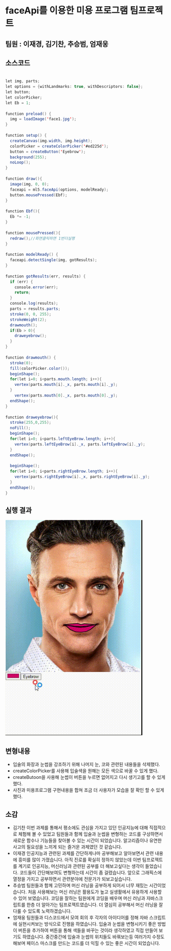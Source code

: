 # faceApi를 이용한 미용 프로그램 팀프로젝트
## 팀원 : 이재경, 김기찬, 추승범, 엄재웅
## 소스코드 
``` java script

let img, parts;
let options = {withLandmarks: true, withDescriptors: false};
let button;
let colorPicker;
let Eb = 1;

function preload() {
  img = loadImage('face1.jpg');
}

function setup() {
  createCanvas(img.width, img.height);
  colorPicker = createColorPicker('#ed225d');
  button = createButton('Eyebrow');
  background(255); 
  noLoop();
}

function draw(){
  image(img, 0, 0);
  faceapi = ml5.faceApi(options, modelReady);
  button.mousePressed(Ebf);
}

function Ebf(){
  Eb *= -1;
}

function mousePressed(){
  redraw();//화면클릭하면 1번더실행
}

function modelReady() {
  faceapi.detectSingle(img, gotResults);
}

function gotResults(err, results) {
  if (err) {
    console.error(err);
    return;
  }
  console.log(results);
  parts = results.parts;
  stroke(0, 0, 255);
  strokeWeight(2);
  drawmouth();
  if(Eb > 0){
    draweyebrow();
  }
}

function drawmouth() {
  stroke(0);
  fill(colorPicker.color());
  beginShape();
  for(let i=0; i<parts.mouth.length; i++){
    vertex(parts.mouth[i]._x, parts.mouth[i]._y);
  }
    vertex(parts.mouth[0]._x, parts.mouth[0]._y);
  endShape();   
}

function draweyebrow(){ 
  stroke(255,0,255);
  noFill();
  beginShape();
  for(let i=0; i<parts.leftEyeBrow.length; i++){
    vertex(parts.leftEyeBrow[i]._x, parts.leftEyeBrow[i]._y);
  }
  endShape();

  beginShape();
  for(let i=0; i<parts.rightEyeBrow.length; i++){
    vertex(parts.rightEyeBrow[i]._x, parts.rightEyeBrow[i]._y);
  }
  endShape();
}
```

## 실행 결과
![1](image/Faceapp.gif)

## 변형내용
* 입술의 화장과 눈썹을 강조하기 위해 나머지 눈, 코와 관련된 내용들을 삭제했다.
* createColorPicker를 사용해 입술색을 원해는 모든 색으로 바꿀 수 있게 했다.
* createButoon을 사용해 눈썹이 버튼을 누르면 없어지고 다시 생기고를 할 수 있게 했다.
* 사진과 미용프로그램 구현내용을 합쳐 조금 더 사용자가 모습을 잘 확인 할 수 있게 했다.

## 소감
* 김기찬 이번 과제를 통해서 평소에도 관심을 가지고 있던 인공지능에 대해 직접적으로 체험해 볼 수 있었고 팀원들과 함께 입술과 눈썹을 변형하는 코드를 구상하면서 새로운 함수나 기능들을 찾아볼 수 있는 시간이 되었습니다. 알고리즘이나 유연한 사고의 필요성을 느끼게 되는 즐거운 과제였던 것 같습니다.
* 이재경 인공지능과 관련된 과제를 간단하게나마 공부해보고 알아보면서 관련 내용에 흥미를 많이 가졌습니다. 아직 진로를 확실히 정하지 않았는데 이번 팀프로젝트를 계기로 인공지능, 머신러닝과 관련된 공부를 더 해보고싶다는 생각이 들었습니다. 코드들이 간단해보여도 변형하는데 시간이 좀 걸렸습니다. 앞으로 그래픽스에 열정을 가지고 공부하면서 관련분야에 전문가가 되보고싶습니다.
* 추승범 팀원들과 함께 고민하며 머신 러닝을 공부하게 되어서 너무 재밌는 시간이었습니다. 처음 사용해보는 머신 러닝은 활용도가 높고 실생활에서 유용하게 사용할 수 있어 보였습니다. 코딩을 잘하는 팀원에게 코딩을 배우며 머신 러닝과 자바스크립트를 한층 더 알아가는 팀프로젝트였습니다.  더 열심히 공부해서 머신 러닝을 잘 다룰 수 있도록 노력하겠습니다.
* 엄재웅 팀원들과 디스코드에서 모여 회의 후 각자의 아이디어를 정해 자바 스크립트에 실현시켜보는 방식으로 진행을 하였습니다.
입술과 눈썹을 변형시키기 좋은 방법이 버튼을 추가하여 버튼을 통해 색들을 바꾸는 것이라 생각하였고 직접 만들어 보기도 하였습니다.
중간중간에 입술과 눈썹의 위치들도 바꿔보는등 여러가지 수정도 해보며 페이스 마스크를 만드는 코드를 더 익힐 수 있는 좋은 시간이 되었습니다.




